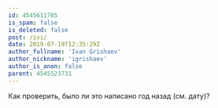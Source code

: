 ```yaml
---
id: 4545611785
is_spam: false
is_deleted: false
post: /ivi/
date: 2019-07-19T12:35:29Z
author_fullname: 'Ivan Grishaev'
author_nickname: 'igrishaev'
author_is_anon: false
parent: 4545523731
---
```


<p>Как проверить, было ли это написано год назад (см. дату)?</p>
